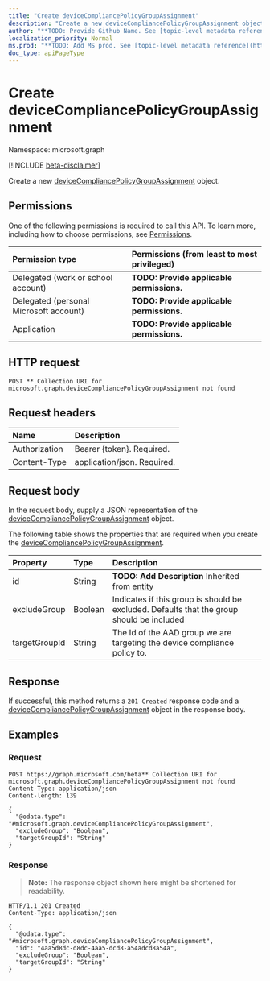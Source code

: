 ```yaml
---
title: "Create deviceCompliancePolicyGroupAssignment"
description: "Create a new deviceCompliancePolicyGroupAssignment object."
author: "**TODO: Provide Github Name. See [topic-level metadata reference](https://msgo.azurewebsites.net/add/document/guidelines/metadata.html#topic-level-metadata)**"
localization_priority: Normal
ms.prod: "**TODO: Add MS prod. See [topic-level metadata reference](https://msgo.azurewebsites.net/add/document/guidelines/metadata.html#topic-level-metadata)**"
doc_type: apiPageType
---
```


# Create deviceCompliancePolicyGroupAssignment
Namespace: microsoft.graph

[!INCLUDE [beta-disclaimer](../../includes/beta-disclaimer.md)]

Create a new [deviceCompliancePolicyGroupAssignment](../resources/devicecompliancepolicygroupassignment.md) object.

## Permissions
One of the following permissions is required to call this API. To learn more, including how to choose permissions, see [Permissions](/graph/permissions-reference).

|Permission type|Permissions (from least to most privileged)|
|:---|:---|
|Delegated (work or school account)|**TODO: Provide applicable permissions.**|
|Delegated (personal Microsoft account)|**TODO: Provide applicable permissions.**|
|Application|**TODO: Provide applicable permissions.**|

## HTTP request

<!-- {
  "blockType": "ignored"
}
-->
``` http
POST ** Collection URI for microsoft.graph.deviceCompliancePolicyGroupAssignment not found
```

## Request headers
|Name|Description|
|:---|:---|
|Authorization|Bearer {token}. Required.|
|Content-Type|application/json. Required.|

## Request body
In the request body, supply a JSON representation of the [deviceCompliancePolicyGroupAssignment](../resources/devicecompliancepolicygroupassignment.md) object.

The following table shows the properties that are required when you create the [deviceCompliancePolicyGroupAssignment](../resources/devicecompliancepolicygroupassignment.md).

|Property|Type|Description|
|:---|:---|:---|
|id|String|**TODO: Add Description** Inherited from [entity](../resources/entity.md)|
|excludeGroup|Boolean|Indicates if this group is should be excluded. Defaults that the group should be included|
|targetGroupId|String|The Id of the AAD group we are targeting the device compliance policy to.|



## Response

If successful, this method returns a `201 Created` response code and a [deviceCompliancePolicyGroupAssignment](../resources/devicecompliancepolicygroupassignment.md) object in the response body.

## Examples

### Request
<!-- {
  "blockType": "request",
  "name": "create_devicecompliancepolicygroupassignment_from_"
}
-->
``` http
POST https://graph.microsoft.com/beta** Collection URI for microsoft.graph.deviceCompliancePolicyGroupAssignment not found
Content-Type: application/json
Content-length: 139

{
  "@odata.type": "#microsoft.graph.deviceCompliancePolicyGroupAssignment",
  "excludeGroup": "Boolean",
  "targetGroupId": "String"
}
```


### Response
>**Note:** The response object shown here might be shortened for readability.
<!-- {
  "blockType": "response",
  "truncated": true,
  "@odata.type": "microsoft.graph.deviceCompliancePolicyGroupAssignment"
}
-->
``` http
HTTP/1.1 201 Created
Content-Type: application/json

{
  "@odata.type": "#microsoft.graph.deviceCompliancePolicyGroupAssignment",
  "id": "4aa5d8dc-d8dc-4aa5-dcd8-a54adcd8a54a",
  "excludeGroup": "Boolean",
  "targetGroupId": "String"
}
```

